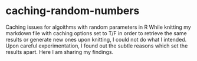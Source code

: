 # caching-random-numbers
Caching issues for algoithms with random parameters in R
While knitting my markdown file with caching options set to T/F in order to retrieve the same results or generate new ones upon knitting, I could not do what I intended. Upon careful experimentation, I found out the subtle reasons which set the results apart. Here I am sharing my findings.
